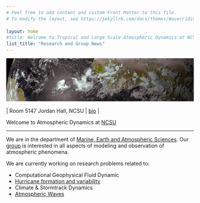 ```yaml
---
# Feel free to add content and custom Front Matter to this file.
# To modify the layout, see https://jekyllrb.com/docs/themes/#overriding-theme-defaults

layout: home
#title: Welcome to Tropical and Large Scale Atmospheric Dynamics at NCSU
list_title: "Research and Group News"
---
```


<img src="/images/header.png">


| Room 5147 Jordan Hall, NCSU |  [bio](images/aiyyer-cv.pdf) |

Welcome to Atmospheric Dynamics at [NCSU](https://www.ncsu.edu/)

----------------
We are in the department of [Marine, Earth and Atmospheric Sciences](https://meas.sciences.ncsu.edu).
Our [group](Group/index.html) is interested in all aspects of modeling and observation of
atmospheric phenomena.

We are currently working on research problems related to:
- Computational Geophysical Fluid Dynamic
- [Hurricane formation and variability](Research/index.html#kelvin-waves)
- Climate & Stormtrack Dynamics
- [Atmospheric Waves](Research/index.html#easterly-waves)
